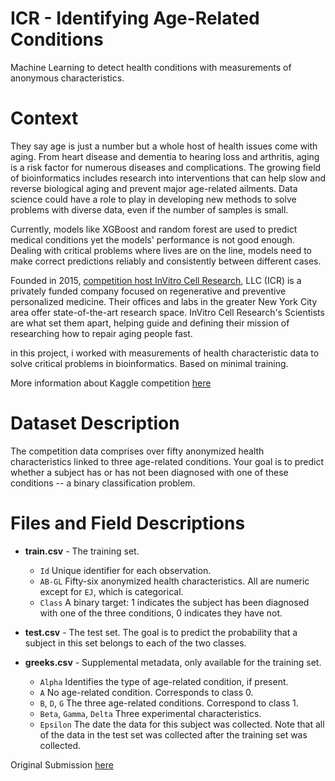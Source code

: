 # ICR - Identifying Age-Related Conditions
Machine Learning to detect health conditions with measurements of anonymous characteristics.
# Context

They say age is just a number but a whole host of health issues come with aging. From heart disease and dementia to hearing loss and arthritis, aging is a risk factor for numerous diseases and complications. The growing field of bioinformatics includes research into interventions that can help slow and reverse biological aging and prevent major age-related ailments. Data science could have a role to play in developing new methods to solve problems with diverse data, even if the number of samples is small.

Currently, models like XGBoost and random forest are used to predict medical conditions yet the models' performance is not good enough. Dealing with critical problems where lives are on the line, models need to make correct predictions reliably and consistently between different cases.

Founded in 2015, [competition host InVitro Cell Research](https://invitrocellresearch.com/), LLC (ICR) is a privately funded company focused on regenerative and preventive personalized medicine. Their offices and labs in the greater New York City area offer state-of-the-art research space. InVitro Cell Research's Scientists are what set them apart, helping guide and defining their mission of researching how to repair aging people fast.

in this project, i worked with measurements of health characteristic data to solve critical problems in bioinformatics. Based on minimal training.

More information about Kaggle competition [here](https://www.kaggle.com/competitions/icr-identify-age-related-conditions/data)

# Dataset Description
The competition data comprises over fifty anonymized health characteristics linked to three age-related conditions. Your goal is to predict whether a subject has or has not been diagnosed with one of these conditions -- a binary classification problem.

# Files and Field Descriptions
* **train.csv** - The training set.
    * `Id` Unique identifier for each observation.
    * `AB-GL` Fifty-six anonymized health characteristics. All are numeric except for `EJ`, which is categorical.
    * `Class` A binary target: 1 indicates the subject has been diagnosed with one of the three conditions, 0 indicates they have not.

* **test.csv** - The test set. The goal is to predict the probability that a subject in this set belongs to each of the two classes.
* **greeks.csv** - Supplemental metadata, only available for the training set.
    * `Alpha` Identifies the type of age-related condition, if present.
    * `A` No age-related condition. Corresponds to class 0.
    * `B`, `D`, `G` The three age-related conditions. Correspond to class 1.
    * `Beta`, `Gamma`, `Delta` Three experimental characteristics.
    * `Epsilon` The date the data for this subject was collected. Note that all of the data in the test set was collected after the training set was collected.

Original Submission [here](https://www.kaggle.com/code/alarchemn/the-importance-of-prob-calibration-cv-and-metrics)
